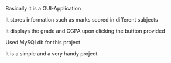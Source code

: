 Basically it is a GUI-Application 

It stores information such as marks scored in different subjects 

It displays the grade and CGPA upon clicking the buttton provided

Used MySQLdb for this project

It is a simple and a very handy project.
